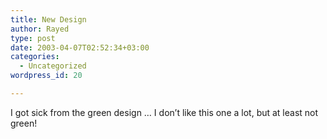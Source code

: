 ```yaml
---
title: New Design
author: Rayed
type: post
date: 2003-04-07T02:52:34+03:00
categories:
  - Uncategorized
wordpress_id: 20

---
```

<div style="clear:both;"></div>
<p>I got sick from the green design &#8230; I don&#8217;t like this one a lot, but at least not green!</p>
<div style="clear:both; padding-bottom: 0.25em;"></div>
